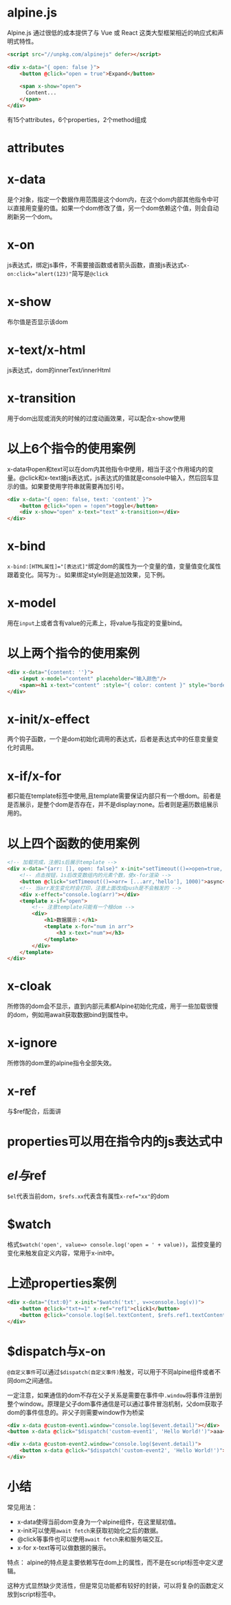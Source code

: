 # alpine.js
Alpine.js 通过很低的成本提供了与 Vue 或 React 这类大型框架相近的响应式和声明式特性。
```html
<script src="//unpkg.com/alpinejs" defer></script>
 
<div x-data="{ open: false }">
    <button @click="open = true">Expand</button>
 
    <span x-show="open">
      Content...
    </span>
</div>
```
有15个attributes，6个properties，2个method组成
# attributes
# x-data
是个对象，指定一个数据作用范围是这个dom内，在这个dom内部其他指令中可以直接用变量的值。如果一个dom修改了值，另一个dom依赖这个值，则会自动刷新另一个dom。
# x-on
js表达式，绑定js事件，不需要接函数或者箭头函数，直接js表达式`x-on:click="alert(123)"`简写是`@click`
# x-show
布尔值是否显示该dom
# x-text/x-html
js表达式，dom的innerText/innerHtml
# x-transition
用于dom出现或消失的时候的过度动画效果，可以配合x-show使用
# 以上6个指令的使用案例
x-data中open和text可以在dom内其他指令中使用，相当于这个作用域内的变量。@click和x-text接js表达式，js表达式的值就是console中输入，然后回车显示的值。如果要使用字符串就需要再加引号。
```html
<div x-data="{ open: false, text: 'content' }">
    <button @click="open = !open">toggle</button>
    <div x-show="open" x-text="text" x-transition></div> 
</div>
```
# x-bind
`x-bind:[HTML属性]="[表达式]"`绑定dom的属性为一个变量的值，变量值变化属性跟着变化。简写为`:`。如果绑定style则是追加效果，见下例。
# x-model
用在`input`上或者含有value的元素上，将value与指定的变量bind。
# 以上两个指令的使用案例
```html
<div x-data="{content: ''}">
    <input x-model="content" placeholder="输入颜色"/>
    <span><h1 x-text="content" :style="{ color: content }" style="border: solid 1px black;"></h1></span>
</div>
```
# x-init/x-effect
两个钩子函数，一个是dom初始化调用的表达式，后者是表达式中的任意变量变化时调用。
# x-if/x-for
都只能在template标签中使用,且template需要保证内部只有一个根dom。前者是是否展示，是整个dom是否存在，并不是display:none。后者则是遍历数组展示用的。
# 以上四个函数的使用案例
```html
<!-- 加载完成，注册1s后展示template -->
<div x-data="{arr: [], open: false}" x-init="setTimeout(()=>open=true, 1000)">
    <!-- 点击按钮，1s后改变数组内的元素个数，使x-for渲染 -->
    <button @click="setTimeout(()=>arr= [...arr,'hello'], 1000)">async</button>
    <!-- 当arr发生变化时会打印，注意上面改成push是不会触发的 -->
    <div x-effect="console.log(arr)"></div>
    <template x-if="open">
        <!-- 注意template只能有一个根dom -->
        <div>
            <h1>数据展示：</h1>
            <template x-for="num in arr">
                <h3 x-text="num"></h3>
            </template>
        </div>
    </template>
</div>
```
# x-cloak
所修饰的dom会不显示，直到内部元素都Alpine初始化完成，用于一些加载很慢的dom，例如用await获取数据bind到属性中。
# x-ignore
所修饰的dom里的alpine指令全部失效。
# x-ref
与$ref配合，后面讲

# properties可以用在指令内的js表达式中
# $el与$ref
`$el`代表当前dom，`$refs.xx`代表含有属性`x-ref="xx"`的dom
# $watch
格式`$watch('open', value=> console.log('open = ' + value))`，监控变量的变化来触发自定义内容，常用于x-init中。

# 上述properties案例
```html
<div x-data="{txt:0}" x-init="$watch('txt', v=>console.log(v))">
    <button @click="txt+=1" x-ref="ref1">click1</button>
    <button @click="console.log($el.textContent, $refs.ref1.textContent)">click2</button>
</div>
```
# $dispatch与x-on
`@自定义事件`可以通过`$dispatch(自定义事件)`触发，可以用于不同alpine组件或者不同dom之间通信。

一定注意，如果通信的dom不存在父子关系是需要在事件中`.window`将事件注册到整个window。原理是父子dom事件通信是可以通过事件冒泡机制，父dom获取子dom的事件信息的。非父子则需要window作为桥梁
```html
<div x-data @custom-event1.window="console.log($event.detail)"></div>
<button x-data @click="$dispatch('custom-event1', 'Hello World!')">aaa</button>

<div x-data @custom-event2.window="console.log($event.detail)">
    <button x-data @click="$dispatch('custom-event2', 'Hello World!')">aaa</button>
</div>
```

# 小结
常见用法：
- x-data使得当前dom变身为一个alpine组件，在这里赋初值。
- x-init可以使用`await fetch`来获取初始化之后的数据。
- @click等事件也可以使用`await fetch`来和服务端交互。
- x-for x-text等可以做数据的展示。

特点：
alpine的特点是主要依赖写在dom上的属性，而不是在script标签中定义逻辑。

这种方式显然缺少灵活性，但是常见功能都有较好的封装，可以将复杂的函数定义放到script标签中。

